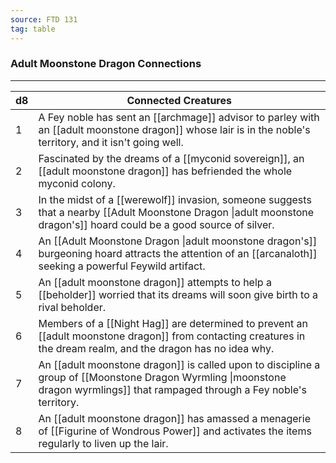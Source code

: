 ```yaml
---
source: FTD 131
tag: table
---
```


### Adult Moonstone Dragon Connections
---
|d8|Connected Creatures|
|----|------------|
|1|A Fey noble has sent an [[archmage]] advisor to parley with an [[adult moonstone dragon]] whose lair is in the noble's territory, and it isn't going well.|
|2|Fascinated by the dreams of a [[myconid sovereign]], an [[adult moonstone dragon]] has befriended the whole myconid colony.|
|3|In the midst of a [[werewolf]] invasion, someone suggests that a nearby [[Adult Moonstone Dragon \|adult moonstone dragon's]] hoard could be a good source of silver.|
|4|An [[Adult Moonstone Dragon \|adult moonstone dragon's]] burgeoning hoard attracts the attention of an [[arcanaloth]] seeking a powerful Feywild artifact.|
|5|An [[adult moonstone dragon]] attempts to help a [[beholder]] worried that its dreams will soon give birth to a rival beholder.|
|6|Members of a [[Night Hag]] are determined to prevent an [[adult moonstone dragon]] from contacting creatures in the dream realm, and the dragon has no idea why.|
|7|An [[adult moonstone dragon]] is called upon to discipline a group of [[Moonstone Dragon Wyrmling \|moonstone dragon wyrmlings]] that rampaged through a Fey noble's territory.|
|8|An [[adult moonstone dragon]] has amassed a menagerie of [[Figurine of Wondrous Power]] and activates the items regularly to liven up the lair.|
